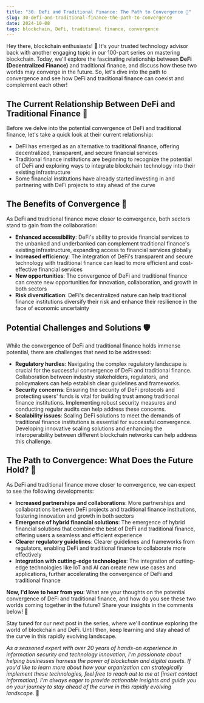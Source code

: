 ```yaml
---
title: "30. DeFi and Traditional Finance: The Path to Convergence 🤝"
slug: 30-defi-and-traditional-finance-the-path-to-convergence
date: 2024-10-08
tags: blockchain, DeFi, traditional finance, convergence
---
```


Hey there, blockchain enthusiasts! 👋 It's your trusted technology advisor back with another engaging topic in our 100-part series on mastering blockchain. Today, we'll explore the fascinating relationship between **DeFi (Decentralized Finance)** and traditional finance, and discuss how these two worlds may converge in the future. So, let's dive into the path to convergence and see how DeFi and traditional finance can coexist and complement each other!

## The Current Relationship Between DeFi and Traditional Finance 🤝

Before we delve into the potential convergence of DeFi and traditional finance, let's take a quick look at their current relationship:

- DeFi has emerged as an alternative to traditional finance, offering decentralized, transparent, and secure financial services
- Traditional finance institutions are beginning to recognize the potential of DeFi and exploring ways to integrate blockchain technology into their existing infrastructure
- Some financial institutions have already started investing in and partnering with DeFi projects to stay ahead of the curve

## The Benefits of Convergence 🚀

As DeFi and traditional finance move closer to convergence, both sectors stand to gain from the collaboration:

- **Enhanced accessibility**: DeFi's ability to provide financial services to the unbanked and underbanked can complement traditional finance's existing infrastructure, expanding access to financial services globally
- **Increased efficiency**: The integration of DeFi's transparent and secure technology with traditional finance can lead to more efficient and cost-effective financial services
- **New opportunities**: The convergence of DeFi and traditional finance can create new opportunities for innovation, collaboration, and growth in both sectors
- **Risk diversification**: DeFi's decentralized nature can help traditional finance institutions diversify their risk and enhance their resilience in the face of economic uncertainty

## Potential Challenges and Solutions 🛡️

While the convergence of DeFi and traditional finance holds immense potential, there are challenges that need to be addressed:

- **Regulatory hurdles**: Navigating the complex regulatory landscape is crucial for the successful convergence of DeFi and traditional finance. Collaboration between industry stakeholders, regulators, and policymakers can help establish clear guidelines and frameworks.
- **Security concerns**: Ensuring the security of DeFi protocols and protecting users' funds is vital for building trust among traditional finance institutions. Implementing robust security measures and conducting regular audits can help address these concerns.
- **Scalability issues**: Scaling DeFi solutions to meet the demands of traditional finance institutions is essential for successful convergence. Developing innovative scaling solutions and enhancing the interoperability between different blockchain networks can help address this challenge.

## The Path to Convergence: What Does the Future Hold? 🔮

As DeFi and traditional finance move closer to convergence, we can expect to see the following developments:

- **Increased partnerships and collaborations**: More partnerships and collaborations between DeFi projects and traditional finance institutions, fostering innovation and growth in both sectors
- **Emergence of hybrid financial solutions**: The emergence of hybrid financial solutions that combine the best of DeFi and traditional finance, offering users a seamless and efficient experience
- **Clearer regulatory guidelines**: Clearer guidelines and frameworks from regulators, enabling DeFi and traditional finance to collaborate more effectively
- **Integration with cutting-edge technologies**: The integration of cutting-edge technologies like IoT and AI can create new use cases and applications, further accelerating the convergence of DeFi and traditional finance

**Now, I'd love to hear from you**: What are your thoughts on the potential convergence of DeFi and traditional finance, and how do you see these two worlds coming together in the future? Share your insights in the comments below! 📝

Stay tuned for our next post in the series, where we'll continue exploring the world of blockchain and DeFi. Until then, keep learning and stay ahead of the curve in this rapidly evolving landscape.

*As a seasoned expert with over 20 years of hands-on experience in information security and technology innovation, I'm passionate about helping businesses harness the power of blockchain and digital assets. If you'd like to learn more about how your organization can strategically implement these technologies, feel free to reach out to me at [insert contact information]. I'm always eager to provide actionable insights and guide you on your journey to stay ahead of the curve in this rapidly evolving landscape.* 🙌